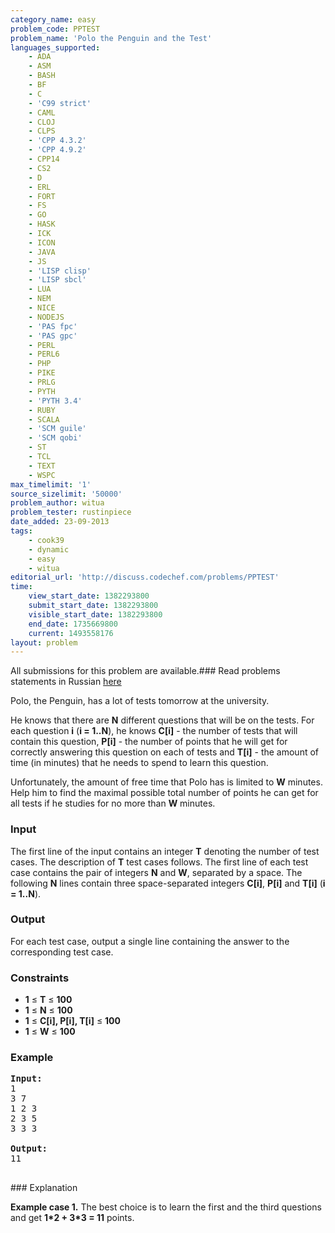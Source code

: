 ```yaml
---
category_name: easy
problem_code: PPTEST
problem_name: 'Polo the Penguin and the Test'
languages_supported:
    - ADA
    - ASM
    - BASH
    - BF
    - C
    - 'C99 strict'
    - CAML
    - CLOJ
    - CLPS
    - 'CPP 4.3.2'
    - 'CPP 4.9.2'
    - CPP14
    - CS2
    - D
    - ERL
    - FORT
    - FS
    - GO
    - HASK
    - ICK
    - ICON
    - JAVA
    - JS
    - 'LISP clisp'
    - 'LISP sbcl'
    - LUA
    - NEM
    - NICE
    - NODEJS
    - 'PAS fpc'
    - 'PAS gpc'
    - PERL
    - PERL6
    - PHP
    - PIKE
    - PRLG
    - PYTH
    - 'PYTH 3.4'
    - RUBY
    - SCALA
    - 'SCM guile'
    - 'SCM qobi'
    - ST
    - TCL
    - TEXT
    - WSPC
max_timelimit: '1'
source_sizelimit: '50000'
problem_author: witua
problem_tester: rustinpiece
date_added: 23-09-2013
tags:
    - cook39
    - dynamic
    - easy
    - witua
editorial_url: 'http://discuss.codechef.com/problems/PPTEST'
time:
    view_start_date: 1382293800
    submit_start_date: 1382293800
    visible_start_date: 1382293800
    end_date: 1735669800
    current: 1493558176
layout: problem
---
```

All submissions for this problem are available.###  Read problems statements in Russian [here](http://www.codechef.com/download/translated/COOK39/russian/PPTEST.pdf)

Polo, the Penguin, has a lot of tests tomorrow at the university.

He knows that there are **N** different questions that will be on the tests. For each question **i** (**i = 1..N**), he knows **C\[i\]** - the number of tests that will contain this question, **P\[i\]** - the number of points that he will get for correctly answering this question on each of tests and **T\[i\]** - the amount of time (in minutes) that he needs to spend to learn this question.

Unfortunately, the amount of free time that Polo has is limited to **W** minutes. Help him to find the maximal possible total number of points he can get for all tests if he studies for no more than **W** minutes.

### Input

The first line of the input contains an integer **T** denoting the number of test cases. The description of **T** test cases follows. The first line of each test case contains the pair of integers **N** and **W**, separated by a space. The following **N** lines contain three space-separated integers **C\[i\]**, **P\[i\]** and **T\[i\]** (**i = 1..N**).

### Output

For each test case, output a single line containing the answer to the corresponding test case.

### Constraints

- **1** ≤ **T** ≤ **100**
- **1** ≤ **N** ≤ **100**
- **1** ≤ **C\[i\], P\[i\], T\[i\]** ≤ **100**
- **1** ≤ **W** ≤ **100**

### Example

<pre><b>Input:</b>
1
3 7
1 2 3
2 3 5
3 3 3

<b>Output:</b>
11

</pre>### Explanation
**Example case 1.** The best choice is to learn the first and the third questions and get **1\*2 + 3\*3 = 11** points.
